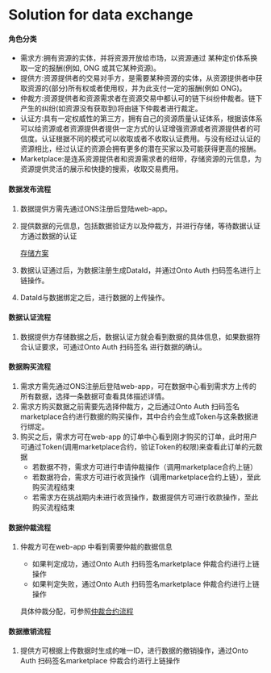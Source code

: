 # Solution for data exchange

#### 角色分类

* 需求方:拥有资源的实体，并将资源开放给市场，以资源通过 某种定价体系换取一定的报酬(例如, ONG 或其它某种资源)。
* 提供方:资源提供者的交易对手方，是需要某种资源的实体，从资源提供者中获取资源的(部分)所有权或者使用权，并为此支付一定的报酬(例如 ONG)。
* 仲裁方:资源提供者和资源需求者在资源交易中都认可的链下纠纷仲裁者。链下产生的纠纷(如资源没有获取到)将由链下仲裁者进行裁定。
* 认证方:具有一定权威性的第三方，拥有自己的资源质量认证体系，根据该体系可以给资源或者资源提供者提供一定方式的认证增强资源或者资源提供者的可信度。认证根据不同的模式可以收取或者不收取认证费用。与没有经过认证的资源相比，经过认证的资源会拥有更多的潜在买家以及可能获得更高的报酬。
* Marketplace:是连系资源提供者和资源需求者的纽带，存储资源的元信息，为资源提供灵活的展示和快捷的搜索，收取交易费用。



#### 数据发布流程

1. 数据提供方需先通过ONS注册后登陆web-app。

2. 提供数据的元信息，包括数据验证方以及仲裁方，并进行存储，等待数据认证方通过数据的认证

   [存储方案]()

3. 数据认证通过后，为数据注册生成DataId，并通过Onto Auth 扫码签名进行上链操作。

4. DataId与数据绑定之后，进行数据的上传操作。



#### 数据认证流程

1. 数据提供方存储数据之后，数据认证方就会看到数据的具体信息，如果数据符合认证要求，可通过Onto Auth 扫码签名 进行数据的确认。



#### 数据购买流程

1. 需求方需先通过ONS注册后登陆web-app，可在数据中心看到需求方上传的所有数据，选择一条数据可查看具体描述详情。
2. 需求方购买数据之前需要先选择仲裁方，之后通过Onto Auth 扫码签名marketplace合约进行数据的购买操作，其中合约会生成Token与这条数据进行绑定。
3. 购买之后，需求方可在web-app 的订单中心看到刚才购买的订单，此时用户可通过Token(调用marketplace合约，验证Token的权限)来查看此订单的元数据
   * 若数据不符，需求方可进行申请仲裁操作（调用marketplace合约上链）
   * 若数据符合，需求方可进行收货操作（调用marketplace合约上链），至此购买流程结束
   * 若需求方在挑战期内未进行收货操作，数据提供方可进行收款操作，至此购买流程结束



#### 数据仲裁流程

1. 仲裁方可在web-app 中看到需要仲裁的数据信息

   * 如果判定成功，通过Onto Auth 扫码签名marketplace 仲裁合约进行上链操作
   * 如果判定失败，通过Onto Auth 扫码签名marketplace 仲裁合约进行上链操作

   

   具体仲裁分配，可参照[仲裁合约流程]()



#### 数据撤销流程

1. 提供方可根据上传数据时生成的唯一ID，进行数据的撤销操作，通过Onto Auth 扫码签名marketplace 仲裁合约进行上链操作

